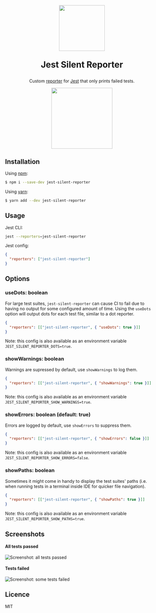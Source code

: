 <h1 align="center">
  <img src="https://user-images.githubusercontent.com/2440089/188526466-f9934af0-bd67-4d03-ad84-8ff0a41761e8.png" height="150"/>
  <p>Jest Silent Reporter</p>
</h1>
<p align="center">
  Custom <a href="https://jestjs.io/docs/en/configuration#reporters-array-modulename-modulename-options">reporter</a>
  for <a href="https://jestjs.io">Jest</a> that only prints failed tests.</p>
<p align="center">
  <img src="https://user-images.githubusercontent.com/2440089/188526149-afb2600a-ddb3-49ec-83e8-dfdc2fb975d2.png" height="200"/>
</p>

## Installation

Using [npm](https://www.npmjs.com/):

```sh
$ npm i --save-dev jest-silent-reporter
```

Using [yarn](https://yarnpkg.com/):

```sh
$ yarn add --dev jest-silent-reporter
```

## Usage

Jest CLI:

```bash
jest --reporters=jest-silent-reporter
```

Jest config:

```json
{
  "reporters": ["jest-silent-reporter"]
}
```

## Options

### useDots: boolean

For large test suites, `jest-silent-reporter` can cause CI to fail due to having
no output for some configured amount of time. Using the `useDots` option will
output dots for each test file, similar to a dot reporter.

```json
{
  "reporters": [["jest-silent-reporter", { "useDots": true }]]
}
```

Note: this config is also available as an environment variable `JEST_SILENT_REPORTER_DOTS=true`.

### showWarnings: boolean

Warnings are supressed by default, use `showWarnings` to log them.

```json
{
  "reporters": [["jest-silent-reporter", { "showWarnings": true }]]
}
```

Note: this config is also available as an environment variable `JEST_SILENT_REPORTER_SHOW_WARNINGS=true`.

### showErrors: boolean (default: true)

Errors are logged by default, use `showErrors` to suppress them.

```json
{
  "reporters": [["jest-silent-reporter", { "showErrors": false }]]
}
```

Note: this config is also available as an environment variable `JEST_SILENT_REPORTER_SHOW_ERRORS=false`.

### showPaths: boolean

Sometimes it might come in handy to display the test suites' paths (i.e. when
running tests in a terminal inside IDE for quicker file navigation).

```json
{
  "reporters": [["jest-silent-reporter", { "showPaths": true }]]
}
```

Note: this config is also available as  an environment variable `JEST_SILENT_REPORTER_SHOW_PATHS=true`.

## Screenshots

#### All tests passed

![Screenshot: all tests passed](https://user-images.githubusercontent.com/2440089/188526258-3d352067-d0c4-4999-9e22-5613981c8887.png)

#### Tests failed

![Screenshot: some tests failed](https://user-images.githubusercontent.com/2440089/188526185-4b3e217c-0228-4e3d-930a-5e508e4770b3.png)

## Licence

MIT
